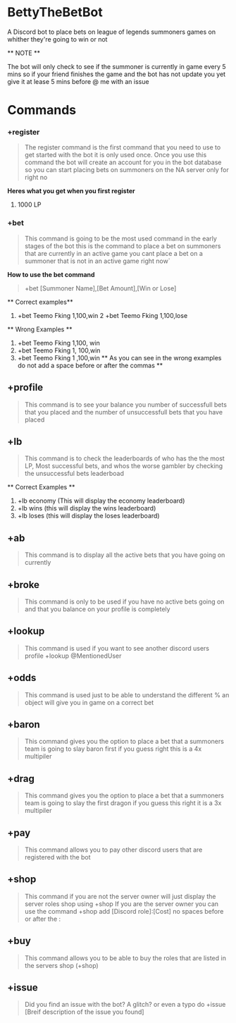 # BettyTheBetBot
A Discord bot to place bets on league of legends summoners games on whither they're going to win or not 

** NOTE ** 

The bot will only check to see if the summoner is currently in game every 5 mins so if your friend finishes the game and the bot has not update you yet give it at lease 5 mins before @ me with an issue

# Commands

### +register
> The register command is the first command that you need to use to get started with the bot it is only used once. Once you use this command the bot will create an account for you in the bot database so you can start placing bets on summoners on the NA server only for right no
 
**Heres what you get when you first register**
1. 1000 LP

### +bet
> This command is going to be the most used command in the early stages of the bot this is the command to place a bet on summoners that are currently in an active game you cant place a bet on a summoner that is not in an active game right now`

**How to use the bet command**
> +bet [Summoner Name],[Bet Amount],[Win or Lose]

** Correct examples**

1. +bet Teemo Fking 1,100,win 
2  +bet Teemo Fking 1,100,lose

** Wrong Examples **

1. +bet Teemo Fking 1,100, win 
2. +bet Teemo Fking 1, 100,win 
3. +bet Teemo Fking 1 ,100,win 
** As you can see in the wrong examples do not add a space before or after the commas **

## +profile
> This command is to see your balance you number of successfull bets that you placed and the number of unsuccessfull bets that you have placed

## +lb
> This command is to check the leaderboards of who has the the most LP, Most successful bets, and whos the worse gambler by checking the unsuccessful bets leaderboad

** Correct Examples **

1. +lb economy (This will display the economy leaderboard)
2. +lb wins (this will display the wins leaderboard)
3. +lb loses (this will display the loses leaderboard)

## +ab
> This command is to display all the active bets that you have going on currently

## +broke
> This command is only to be used if you have no active bets going on and that you balance on your profile is completely 

## +lookup
> This command is used if you want to see another discord users profile +lookup @MentionedUser

## +odds
> This command is used just to be able to understand the different % an object will give you in game on a correct bet

## +baron
> This command gives you the option to place a bet that a summoners team is going to slay baron first if you guess right this is a 4x multipiler

## +drag
> This command gives you the option to place a bet that a summoners team is going to slay the first dragon if you guess this right it is a 3x multipiler

## +pay
> This command allows you to pay other discord users that are registered with the bot

## +shop
> This command if you are not the server owner will just display the server roles shop using +shop
> If you are the server owner you can use the command +shop add [Discord role]:[Cost] no spaces before or after the :

## +buy 
> This command allows you to be able to buy the roles that are listed in the servers shop (+shop)

## +issue
> Did you find an issue with the bot? A glitch? or even a typo do +issue [Breif description of the issue you found]
